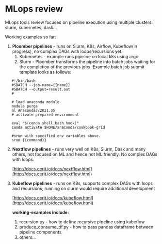 # MLops review 
MLops tools review focused on pipeline execution using multiple clusters: slurm, kubernetes, dask...

Working examples so far:
1. **Ploomber pipelines** - runs on Slurm, K8s, Airflow, Kubeflow(in progress), no complex DAGs with loops/recursions yet.
   1. Kubernetes - example runs pipeline on local k8s using argo
   2. Slurm - Ploomber transforms the pipeline into batch jobs waiting for the completion of the previous jobs. Example batch job submit template looks as follows: 
```
   #!/bin/bash
   #SBATCH --job-name={{name}}
   #SBATCH --output=result.out
   #
   
   # load anaconda module
   module purge
   ml Anaconda3/2021.05
   # activate prepared environment
   
   eval "$(conda shell.bash hook)"
   conda activate $HOME/anaconda/cookbook-grid
   
   #srun with specified env variables above.
   srun {{command}}
```

2. **Nextflow pipelines** - runs very well on K8s, Slurm, Dask and many others, not focused on ML and hence not ML friendly. No complex DAGs with loops. 

   [http://docs.cerit.io/docs/nextflow.html](http://docs.cerit.io/docs/nextflow.html)


3. **Kubeflow pipelines** - runs on K8s, supports complex DAGs with loops and recursions, running on slurm would require additional development

   [http://docs.cerit.io/docs/kubeflow.html](http://docs.cerit.io/docs/kubeflow.html)

   **working-examples include:**
   1. recursion.py - how to define recursive pipeline using kubeflow
   2. produce_consume_df.py - how to pass pandas dataframe between pipeline components.
   3. others...


